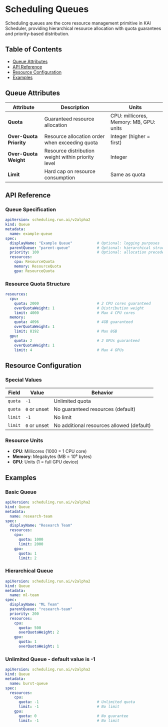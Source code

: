 # Scheduling Queues

Scheduling queues are the core resource management primitive in KAI Scheduler, providing hierarchical resource allocation with quota guarantees and priority-based distribution.

## Table of Contents
- [Queue Attributes](#queue-attributes)
- [API Reference](#api-reference)
- [Resource Configuration](#resource-configuration)
- [Examples](#examples)

## Queue Attributes

| Attribute | Description | Units |
|-----------|-------------|-------|
| **Quota** | Guaranteed resource allocation | CPU: millicores, Memory: MB, GPU: units |
| **Over-Quota Priority** | Resource allocation order when exceeding quota | Integer (higher = first) |
| **Over-Quota Weight** | Resource distribution weight within priority level | Integer |
| **Limit** | Hard cap on resource consumption | Same as quota |

## API Reference

### Queue Specification
```yaml
apiVersion: scheduling.run.ai/v2alpha2
kind: Queue
metadata:
  name: example-queue
spec:
  displayName: "Example Queue"           # Optional: logging purposes
  parentQueue: "parent-queue"            # Optional: hierarchical structure
  priority: 100                          # Optional: allocation precedence
  resources:
    cpu: ResourceQuota
    memory: ResourceQuota
    gpu: ResourceQuota
```

### Resource Quota Structure
```yaml
resources:
  cpu:
    quota: 2000                          # 2 CPU cores guaranteed
    overQuotaWeight: 1                   # Distribution weight
    limit: 4000                          # Max 4 CPU cores
  memory:
    quota: 4096                          # 4GB guaranteed
    overQuotaWeight: 1
    limit: 8192                          # Max 8GB
  gpu:
    quota: 2                             # 2 GPUs guaranteed
    overQuotaWeight: 1
    limit: 4                             # Max 4 GPUs
```

## Resource Configuration

### Special Values
| Field | Value | Behavior |
|-------|-------|----------|
| `quota` | `-1` | Unlimited quota |
| `quota` | `0` or unset | No guaranteed resources (default) |
| `limit` | `-1` | No limit |
| `limit` | `0` or unset | No additional resources allowed (default) |

### Resource Units
- **CPU**: Millicores (1000 = 1 CPU core)
- **Memory**: Megabytes (MB = 10⁶ bytes)
- **GPU**: Units (1 = full GPU device)

## Examples

### Basic Queue
```yaml
apiVersion: scheduling.run.ai/v2alpha2
kind: Queue
metadata:
  name: research-team
spec:
  displayName: "Research Team"
  resources:
    cpu:
      quota: 1000
      limit: 2000
    gpu:
      quota: 1
      limit: 2
```

### Hierarchical Queue 
```yaml
apiVersion: scheduling.run.ai/v2alpha2
kind: Queue
metadata:
  name: ml-team
spec:
  displayName: "ML Team"
  parentQueue: "research-team"
  priority: 200
  resources:
    cpu:
      quota: 500
      overQuotaWeight: 2
    gpu:
      quota: 1
      overQuotaWeight: 1
```

### Unlimited Queue - default value is -1
```yaml
apiVersion: scheduling.run.ai/v2alpha2
kind: Queue
metadata:
  name: burst-queue
spec:
  resources:
    cpu:
      quota: -1                          # Unlimited quota
      limit: -1                          # No limit
    gpu:
      quota: 0                           # No guarantee
      limit: -1                          # No limit
```
